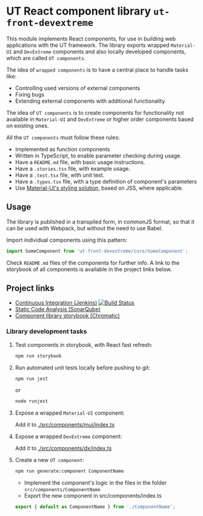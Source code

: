 # UT React component library `ut-front-devextreme`

This module implements React components, for use in building
web applications with the UT framework. The library exports wrapped
`Material-UI` and `DevExtreme` components
and also locally developed components, which are called `UT components`.

The idea of `wrapped components` is to have a central place
to handle tasks like:

- Controlling used versions of external components
- Fixing bugs
- Extending external components with additional functionality

The idea of `UT components` is to create components
for functionality not available in `Material-UI` and `DevExtreme`
or higher order components based on existing ones.

All the `UT components` must follow these rules:

- Implemented as function components
- Written in TypeScript, to enable parameter checking during usage.
- Have a `README.md` file, with basic usage instructions.
- Have a `.stories.tsx` file, with example usage.
- Have a `.test.tsx` file, with unit test.
- Have a `.types.tsx` file, with a type definition of component's
  parameters
- Use [Material-UI's styling solution](https://material-ui.com/styles/basics/),
  based on JSS, where applicable.

## Usage

The library is published in a transpiled form, in commonJS format,
so that it can be used with Webpack, but without the need to use Babel.

Import individual components using this pattern:

```js
import SomeComponent from 'ut-front-devextreme/core/SomeComponent';
```

Check `README.md` files of the components for further info.
A link to the storybook of all components is available in
the project links below.

## Project links

- [Continuous Integration (Jenkins)](https://jenkins.softwaregroup.com/view/ut/view/master/job/ut/job/ut-front-devextreme/)
  [![Build Status](https://jenkins.softwaregroup.com/buildStatus/icon?job=ut/ut-front-devextreme/master)](https://jenkins.softwaregroup.com/view/master/job/ut5/job/ut-front-devextreme/job/master/)
- [Static Code Analysis (SonarQube)](https://sonar.softwaregroup.com/dashboard?id=ut-front-devextreme%3Aorigin%2Fmaster)
- [Component library storybook (Chromatic)](https://www.chromatic.com/library?appId=6064dffb57787f0021be7b17)

### Library development tasks

1) Test components in storybook, with React fast refresh:

   ```bash
   npm run storybook
   ```

1) Run automated unit tests locally before pushing to git:

   ```bash
   npm run jest
   ```

   or

   ```bash
   node runjest
   ```

1) Expose a wrapped `Material-UI` component:

   Add it to [./src/components/mui/index.ts](./src/components/mui/index.ts)

1) Expose a wrapped `DevExtreme` component:

   Add it to [./src/components/dx/index.ts](./src/components/dx/index.ts)

1) Create a new `UT component`:

   ```bash
   npm run generate:component ComponentName
   ```

   - Implement the component's logic in the files in the folder
     `src/components/ComponentName`
   - Export the new component in src/components/index.ts

   ```js
   export { default as ComponentName } from './ComponentName';
   ```

